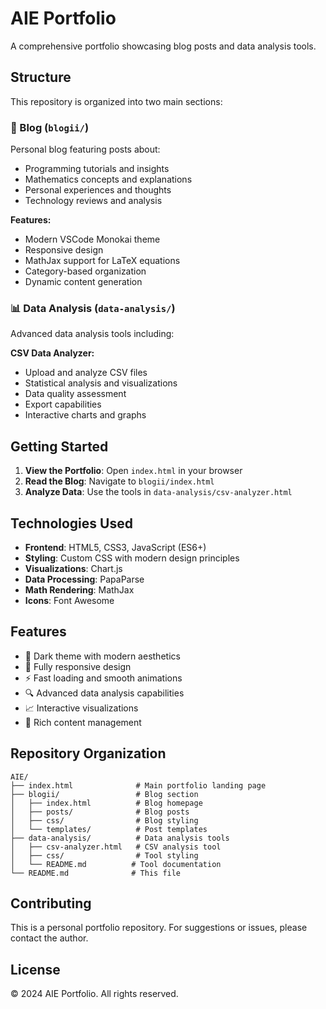 # AIE Portfolio

A comprehensive portfolio showcasing blog posts and data analysis tools.

## Structure

This repository is organized into two main sections:

### 📝 Blog (`blogii/`)
Personal blog featuring posts about:
- Programming tutorials and insights
- Mathematics concepts and explanations
- Personal experiences and thoughts
- Technology reviews and analysis

**Features:**
- Modern VSCode Monokai theme
- Responsive design
- MathJax support for LaTeX equations
- Category-based organization
- Dynamic content generation

### 📊 Data Analysis (`data-analysis/`)
Advanced data analysis tools including:

**CSV Data Analyzer:**
- Upload and analyze CSV files
- Statistical analysis and visualizations
- Data quality assessment
- Export capabilities
- Interactive charts and graphs

## Getting Started

1. **View the Portfolio**: Open `index.html` in your browser
2. **Read the Blog**: Navigate to `blogii/index.html`
3. **Analyze Data**: Use the tools in `data-analysis/csv-analyzer.html`

## Technologies Used

- **Frontend**: HTML5, CSS3, JavaScript (ES6+)
- **Styling**: Custom CSS with modern design principles
- **Visualizations**: Chart.js
- **Data Processing**: PapaParse
- **Math Rendering**: MathJax
- **Icons**: Font Awesome

## Features

- 🌙 Dark theme with modern aesthetics
- 📱 Fully responsive design
- ⚡ Fast loading and smooth animations
- 🔍 Advanced data analysis capabilities
- 📈 Interactive visualizations
- 📝 Rich content management

## Repository Organization

```
AIE/
├── index.html              # Main portfolio landing page
├── blogii/                 # Blog section
│   ├── index.html          # Blog homepage
│   ├── posts/              # Blog posts
│   ├── css/                # Blog styling
│   └── templates/          # Post templates
├── data-analysis/          # Data analysis tools
│   ├── csv-analyzer.html   # CSV analysis tool
│   ├── css/                # Tool styling
│   └── README.md          # Tool documentation
└── README.md              # This file
```

## Contributing

This is a personal portfolio repository. For suggestions or issues, please contact the author.

## License

© 2024 AIE Portfolio. All rights reserved.
